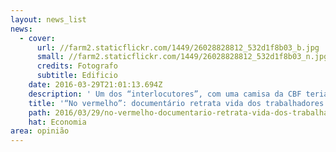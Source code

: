 ```yaml
---
layout: news_list
news:
  - cover:
      url: //farm2.staticflickr.com/1449/26028828812_532d1f8b03_b.jpg
      small: //farm2.staticflickr.com/1449/26028828812_532d1f8b03_n.jpg
      credits: Fotografo
      subtitle: Edificio
    date: 2016-03-29T21:01:13.694Z
    description: ' Um dos “interlocutores”, com uma camisa da CBF teria dito: “Mas não entendo como você pode ser contra o impeachment e n'
    title: '“No vermelho”: documentário retrata vida dos trabalhadores e artistas de sinal'
    path: 2016/03/29/no-vermelho-documentario-retrata-vida-dos-trabalhadores-e-artistas-de-sinal/
    hat: Economia
area: opinião
---
```

